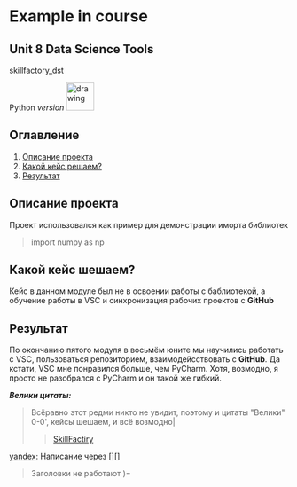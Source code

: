 Example in course
==================
Unit 8 Data Science Tools
--------------------------

skillfactory_dst

Python *version*
<img src="https://cdn-icons-png.flaticon.com/512/2535/2535543.png" alt="drawing" width="50"/>

Оглавление
-----------
1.  [Описание проекта](#one)
2.  [Какой кейс решаем?](#two)
3.  [Результат](#tre)

Описание проекта <a name="one"></a>
-----------------
Проект использовался как пример для демонстрации иморта библиотек 
>import numpy as np

Какой кейс шешаем? <a name="two"></a>
------------------
Кейс в данном модуле был не в освоении работы с баблиотекой, а обучение работы в VSC и синхронизация рабочих проектов с **GitHub**

Результат
---------
По окончанию пятого модуля в восьмём юните мы научились работать с VSC, пользоваться репозиторием, взаимодейсствовать с **GitHub**. 
Да кстати, VSC мне понравился больше, чем PyCharm. Хотя, возмодно, я просто не разобрался с PyCharm и он такой же гибкий.

***Велики цитаты:***
> Всёравно этот редми никто не увидит, поэтому и цитаты "Велики" 0-0', кейсы шешаем, и всё возмодно|
>>[SkillFactiry](https://skillfactory.ru/courses/data-science "SFDST")

[id]: https://ya.ru
[yandex][id]: Написание через [][] 

>Заголовки не работают )= <a name="tre"></a>
